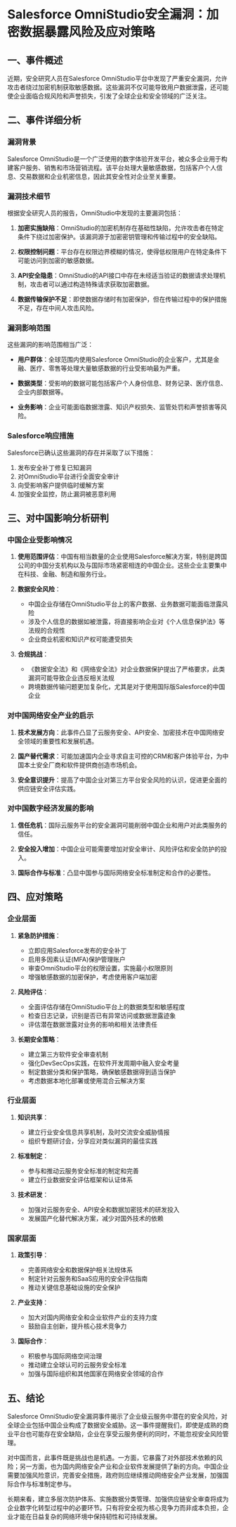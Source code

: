  # Salesforce OmniStudio安全漏洞：加密数据暴露风险及应对策略

## 一、事件概述

近期，安全研究人员在Salesforce OmniStudio平台中发现了严重安全漏洞，允许攻击者绕过加密机制获取敏感数据。这些漏洞不仅可能导致用户数据泄露，还可能使企业面临合规风险和声誉损失，引发了全球企业和安全领域的广泛关注。

## 二、事件详细分析

### 漏洞背景

Salesforce OmniStudio是一个广泛使用的数字体验开发平台，被众多企业用于构建客户服务、销售和市场营销流程。该平台处理大量敏感数据，包括客户个人信息、交易数据和企业机密信息，因此其安全性对企业至关重要。

### 漏洞技术细节

根据安全研究人员的报告，OmniStudio中发现的主要漏洞包括：

1. **加密实施缺陷**：OmniStudio的加密机制存在基础性缺陷，允许攻击者在特定条件下绕过加密保护。该漏洞源于加密密钥管理和传输过程中的安全缺陷。

2. **权限控制问题**：平台存在权限边界模糊的情况，使得低权限用户在特定条件下可能访问到加密的敏感数据。

3. **API安全隐患**：OmniStudio的API接口中存在未经适当验证的数据请求处理机制，攻击者可以通过构造特殊请求获取加密数据。

4. **数据传输保护不足**：即使数据存储时有加密保护，但在传输过程中的保护措施不足，存在中间人攻击风险。

### 漏洞影响范围

这些漏洞的影响范围相当广泛：

- **用户群体**：全球范围内使用Salesforce OmniStudio的企业客户，尤其是金融、医疗、零售等处理大量敏感数据的行业受影响最为严重。

- **数据类型**：受影响的数据可能包括客户个人身份信息、财务记录、医疗信息、企业内部数据等。

- **业务影响**：企业可能面临数据泄露、知识产权损失、监管处罚和声誉损害等风险。

### Salesforce响应措施

Salesforce已确认这些漏洞的存在并采取了以下措施：

1. 发布安全补丁修复已知漏洞
2. 对OmniStudio平台进行全面安全审计
3. 向受影响客户提供临时缓解方案
4. 加强安全监控，防止漏洞被恶意利用

## 三、对中国影响分析研判

### 中国企业受影响情况

1. **使用范围评估**：中国有相当数量的企业使用Salesforce解决方案，特别是跨国公司的中国分支机构以及与国际市场紧密相连的中国企业。这些企业主要集中在科技、金融、制造和服务行业。

2. **数据安全风险**：
   - 中国企业存储在OmniStudio平台上的客户数据、业务数据可能面临泄露风险
   - 涉及个人信息的数据如被泄露，将直接影响企业对《个人信息保护法》等法规的合规性
   - 企业商业机密和知识产权可能遭受损失

3. **合规挑战**：
   - 《数据安全法》和《网络安全法》对企业数据保护提出了严格要求，此类漏洞可能导致企业违反相关法规
   - 跨境数据传输问题更加复杂化，尤其是对于使用国际版Salesforce的中国企业

### 对中国网络安全产业的启示

1. **技术发展方向**：此事件凸显了云服务安全、API安全、加密技术在中国网络安全领域的重要性和发展机遇。

2. **国产替代需求**：可能加速国内企业寻求自主可控的CRM和客户体验平台，为中国本土安全厂商和软件提供商创造市场机会。

3. **安全意识提升**：提高了中国企业对第三方平台安全风险的认识，促进更全面的供应链安全评估实践。

### 对中国数字经济发展的影响

1. **信任危机**：国际云服务平台的安全漏洞可能削弱中国企业和用户对此类服务的信任。

2. **安全投入增加**：中国企业可能需要增加对安全审计、风险评估和安全防护的投入。

3. **国际合作与标准**：凸显中国参与国际网络安全标准制定和合作的必要性。

## 四、应对策略

### 企业层面

1. **紧急防护措施**：
   - 立即应用Salesforce发布的安全补丁
   - 启用多因素认证(MFA)保护管理账户
   - 审查OmniStudio平台的权限设置，实施最小权限原则
   - 增强敏感数据的加密保护，考虑使用客户端加密

2. **风险评估**：
   - 全面评估存储在OmniStudio平台上的数据类型和敏感程度
   - 检查日志记录，识别是否已有异常访问或数据泄露迹象
   - 评估潜在数据泄露对业务的影响和相关法律责任

3. **长期安全策略**：
   - 建立第三方软件安全审查机制
   - 强化DevSecOps实践，在软件开发周期中融入安全考量
   - 制定数据分类和保护策略，确保敏感数据得到适当保护
   - 考虑数据本地化部署或使用混合云解决方案

### 行业层面

1. **知识共享**：
   - 建立行业安全信息共享机制，及时交流安全威胁情报
   - 组织专题研讨会，分享应对类似漏洞的最佳实践

2. **标准制定**：
   - 参与和推动云服务安全标准的制定和完善
   - 建立行业数据安全评估框架和认证体系

3. **技术研发**：
   - 加强对云服务安全、API安全和数据加密技术的研发投入
   - 发展国产化替代解决方案，减少对国外技术的依赖

### 国家层面

1. **政策引导**：
   - 完善网络安全和数据保护相关法规体系
   - 制定针对云服务和SaaS应用的安全评估指南
   - 推动关键信息基础设施的安全保护

2. **产业支持**：
   - 加大对国内网络安全和企业软件产业的支持力度
   - 鼓励自主创新，提升核心技术竞争力

3. **国际合作**：
   - 积极参与国际网络空间治理
   - 推动建立全球认可的云服务安全标准
   - 加强与国际组织和其他国家在网络安全领域的合作

## 五、结论

Salesforce OmniStudio安全漏洞事件揭示了企业级云服务中潜在的安全风险，对全球企业包括中国企业构成了数据安全威胁。这一事件提醒我们，即使是成熟的商业平台也可能存在安全缺陷，企业在享受云服务便利的同时，不能忽视安全风险管理。

对中国而言，此事件既是挑战也是机遇。一方面，它暴露了对外部技术依赖的风险；另一方面，也为国内网络安全产业和企业软件发展提供了新的方向。中国企业需要加强风险意识，完善安全措施，政府则应继续推动网络安全产业发展，加强国际合作与标准制定参与。

长期来看，建立多层次防护体系、实施数据分类管理、加强供应链安全审查将成为企业数字化转型过程中的必要环节。只有将安全视为核心竞争力而非成本负担，企业才能在日益复杂的网络环境中保持韧性和可持续发展。